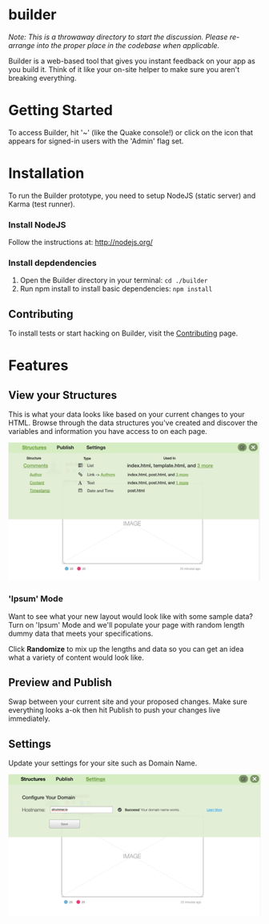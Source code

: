 builder
=======

_Note: This is a throwaway directory to start the discussion. Please re-arrange into the proper place in the codebase when applicable._

Builder is a web-based tool that gives you instant feedback on your app as you build it. Think of it like your on-site helper to make sure you aren't breaking everything.


# Getting Started

To access Builder, hit '~' (like the Quake console!) or click on the icon that appears for signed-in users with the 'Admin' flag set.


# Installation

To run the Builder prototype, you need to setup NodeJS (static server) and Karma (test runner).

### Install NodeJS

Follow the instructions at: http://nodejs.org/

### Install depdendencies

1. Open the Builder directory in your terminal: `cd ./builder`
2. Run npm install to install basic dependencies: `npm install`

## Contributing

To install tests or start hacking on Builder, visit the [Contributing](docs/contributing.md) page.


# Features

## View your Structures

This is what your data looks like based on your current changes to your HTML. Browse through the data structures you've created and discover the variables and information you have access to on each page.

![Builder - Settings](wireframes/builder-structures.png?raw=true)

### 'Ipsum' Mode

Want to see what your new layout would look like with some sample data? Turn on 'Ipsum' Mode and we'll populate your page with random length dummy data that meets your specifications.

Click **Randomize** to mix up the lengths and data so you can get an idea what a variety of content would look like.

## Preview and Publish

Swap between your current site and your proposed changes. Make sure everything looks a-ok then hit Publish to push your changes live immediately.

## Settings

Update your settings for your site such as Domain Name.

![Builder - Settings](wireframes/builder-settings-success.png?raw=true)

